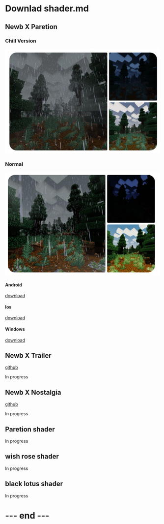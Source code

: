 # Downlad shader.md

## Newb X Paretion 
### Chill Version
![Chill](Chill.jpg "Newb X Paretion, MCBE 1.20.30")



### Normal
![Normal](Normal.jpg "Newb X Paretion, MCBE 1.20.30")

#### Android
[download](https://github.com/RukiMC123/Shader-Website/raw/main/newb-x-paretion-android.mcpack)
#### Ios
[download](https://github.com/RukiMC123/Shader-Website/raw/main/newb-x-paretion-ios-materials.zip)
#### Windows
[download](https://github.com/RukiMC123/Shader-Website/raw/main/newb-x-paretion-windows.mcpack)

## Newb X Trailer
[github](https://github.com/RukiMC123/newb-x-paretion/tree/Newb-X-Trailer)

In progress 

## Newb X Nostalgia 
[github](https://github.com/RukiMC123/newb-x-paretion/tree/Newb-X-Nostalgia)

In progress 

## Paretion shader 
In progress 

## wish rose shader
In progress 

## black lotus shader
In progress 

# --- end ---
